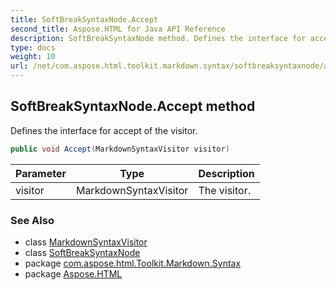 ```yaml
---
title: SoftBreakSyntaxNode.Accept
second_title: Aspose.HTML for Java API Reference
description: SoftBreakSyntaxNode method. Defines the interface for accept of the visitor
type: docs
weight: 10
url: /net/com.aspose.html.toolkit.markdown.syntax/softbreaksyntaxnode/accept/
---
```

## SoftBreakSyntaxNode.Accept method

Defines the interface for accept of the visitor.

```java
public void Accept(MarkdownSyntaxVisitor visitor)
```

| Parameter | Type | Description |
| --- | --- | --- |
| visitor | MarkdownSyntaxVisitor | The visitor. |

### See Also

* class [MarkdownSyntaxVisitor](../../markdownsyntaxvisitor/)
* class [SoftBreakSyntaxNode](../)
* package [com.aspose.html.Toolkit.Markdown.Syntax](../../softbreaksyntaxnode/)
* package [Aspose.HTML](../../../)
